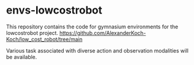 # envs-lowcostrobot

This repository contains the code for gymnasium environments for the lowcostrobot project.
https://github.com/AlexanderKoch-Koch/low_cost_robot/tree/main

Various task associated with diverse action and observation modalities will be available.